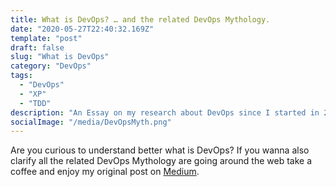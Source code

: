 ```yaml
---
title: What is DevOps? … and the related DevOps Mythology.
date: "2020-05-27T22:40:32.169Z"
template: "post"
draft: false
slug: "What is DevOps"
category: "DevOps"
tags:
  - "DevOps"
  - "XP"
  - "TDD"
description: "An Essay on my research about DevOps since I started in 2011."
socialImage: "/media/DevOpsMyth.png"
---
```


Are you curious to understand better what is DevOps? If you wanna also clarify all the related DevOps Mythology are going around the web take a coffee and enjoy my original post on [Medium](https://medium.com/@michele.brissoni/what-is-devops-and-the-related-devops-mythology-299c1b6f3349).